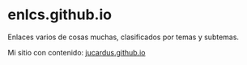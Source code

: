 # enlcs.github.io

Enlaces varios de cosas muchas, clasificados por temas y subtemas.

Mi sitio con contenido: [jucardus.github.io](https://jucardus.github.io)
